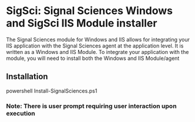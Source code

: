 # SigSci: Signal Sciences Windows and SigSci IIS Module installer

The Signal Sciences module for Windows and IIS allows for integrating your IIS
application with the Signal Sciences agent at the application
level. It is written as a Windows and IIS Module. To
integrate your application with the module, you will need to install both the Windows and IIS Module/agent

## Installation
powershell Install-SignalSciences.ps1

### Note: There is user prompt requiring user interaction upon execution
